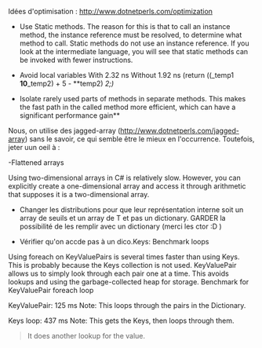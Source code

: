 Idées d'optimisation : http://www.dotnetperls.com/optimization

- Use Static methods. The reason for this is that to call an instance method, the instance reference must be resolved, to determine what method to call. Static methods do not use an instance reference.
If you look at the intermediate language, you will see that static methods can be invoked with fewer instructions.

- Avoid local variables
With 2.32 ns
Without 1.92 ns  (return ((_temp1 **10**_temp2) + 5 - **temp2) _2;)_

- Isolate rarely used parts of methods in separate methods. This makes the fast path in the called method more efficient, which can have a significant performance gain**

Nous, on utilise des jagged-array (http://www.dotnetperls.com/jagged-array) sans le savoir, ce qui semble être le mieux en l'occurrence. Toutefois, jeter uun oeil à :

-Flattened arrays

Using two-dimensional arrays in C# is relatively slow. However, you can explicitly create a one-dimensional array and access it through arithmetic that supposes it is a two-dimensional array.

- Changer les distributions pour que leur représentation interne soit un array de seuils et un array de T et pas un dictionary. GARDER la possibilité de les remplir avec un dictionary (merci les ctor :D )

- Vérifier qu'on accde pas à un dico.Keys:
Benchmark loops

Using foreach on KeyValuePairs is several times faster than using Keys. This is probably because the Keys collection is not used. KeyValuePair allows us to simply look through each pair one at a time. This avoids lookups and using the garbage-collected heap for storage.
Benchmark for KeyValuePair foreach loop

KeyValuePair: 125 ms
Note:         This loops through the pairs in the Dictionary.

Keys loop:    437 ms
Note:         This gets the Keys, then loops through them.
> It does another lookup for the value.


